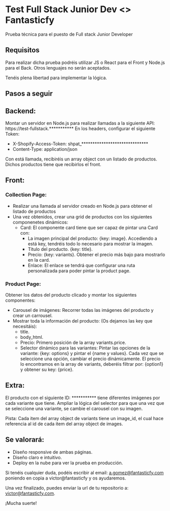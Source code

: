 # Test Full Stack Junior Dev <> Fantasticfy
Prueba técnica para el puesto de Full stack Junior Developer

## Requisitos
Para realizar dicha prueba podréis utilizar JS o React para el Front y Node.js para el Back. Otros lenguajes no serán aceptados.

Tenéis plena libertad para implementar la lógica.

## Pasos a seguir

## Backend:
Montar un servidor en Node.js para realizar llamadas a la siguiente API: https://test-fullstack.*********** En los headers, configurar el siguiente Token:
* X-Shopify-Access-Token: shpat_******************************
* Content-Type: application/json

Con está llamada, recibiréis un array object con un listado de productos. Dichos productos tiene que recibirlos el front.

## Front:

### Collection Page:

* Realizar una llamada al servidor creado en Node.js para obtener el listado de productos
* Una vez obtenidos, crear una grid de productos con los siguientes componenetes dinámicos:
    * Card: El componente card tiene que ser capaz de pintar una Card con:
        * La imagen principal del producto: {key: image}. Accediendo a está key, tendréis todo lo necesario para mostrar la imagen.
        * Título del producto. {key: title}.
        * Precio: {key: variants}. Obtener el precio más bajo para mostrarlo en la card.
        * Enlace: El enlace se tendrá que configurar una ruta personalizada para poder pintar la product page.

### Product Page:

Obtener los datos del producto clicado y montar los siguientes componentes:

* Carousel de imágenes: Recorrer todas las imágenes del producto y crear un carrousel.
* Mostrar toda la información del producto: (Os dejamos las key que necesitáis):
    * title.
    * body_html.
    * Precio: Primero posición de la array variants.price.
    * Selector dinámico para las variantes: Pintar las opciones de la variante: {key: options} y pintar el {name y values}. Cada vez que se seleccione una opción, cambiar el precio dinámicamente. El precio lo encontramos en la array de variants, deberéis filtrar por: {option1} y obtener su key: {price}.

## Extra:
El producto con el siguiente ID: *********** tiene diferentes imágenes por cada variante que tiene. Ampliar la lógica del selector para que una vez que se seleccione una variante, se cambie el carousel con su imagen.

Pista: Cada item del array object de variants tiene un image_id, el cual hace referencia al id de cada item del array object de images.

## Se valorará:
* Diseño responsive de ambas páginas.
* Diseño claro e intuitivo.
* Deploy en la nube para ver la prueba en producción.

Si tenéis cualquier duda, podéis escribir al email: a.gomez@fantasticfy.com poniendo en copia a victor@fantasticfy y os ayudaremos.

Una vez finalizado, puedes enviar la url de tu repositorio a: victor@fantasticfy.com. 

¡Mucha suerte!
